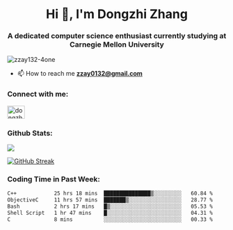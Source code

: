 <h1 align="center">Hi 👋, I'm Dongzhi Zhang</h1>
<h3 align="center">A dedicated computer science enthusiast currently studying at Carnegie Mellon University</h3>

<p align="left"> <img src="https://komarev.com/ghpvc/?username=zzay132-4one&label=Profile%20views&color=0e75b6&style=flat" alt="zzay132-4one" /> </p>

- 📫 How to reach me **zzay0132@gmail.com**

### Connect with me:

<p align="left">
<a href="https://linkedin.com/in/dongzhi-zhang-341443256" target="blank"><img align="center" src="https://raw.githubusercontent.com/rahuldkjain/github-profile-readme-generator/master/src/images/icons/Social/linked-in-alt.svg" alt="dongzhi-zhang-341443256" height="30" width="40" /></a>
</p>

### Github Stats:

<p><img src="https://github-readme-stats-git-master-dongzhi-zhangs-projects.vercel.app/api?username=zzay132-4one&count_private=true&show_icons=true&theme=github_dark_dimmed"></p>

[![GitHub Streak](https://github-readme-streak-stats.herokuapp.com?user=zzay132-4one&theme=github-dark-dimmed&hide_longest_streak=true&card_width=467)](https://git.io/streak-stats)

### Coding Time in Past Week:

<!--START_SECTION:waka-->

```txt
C++            25 hrs 18 mins  ███████████████▒░░░░░░░░░   60.84 %
ObjectiveC     11 hrs 57 mins  ███████▒░░░░░░░░░░░░░░░░░   28.77 %
Bash           2 hrs 17 mins   █▒░░░░░░░░░░░░░░░░░░░░░░░   05.53 %
Shell Script   1 hr 47 mins    █░░░░░░░░░░░░░░░░░░░░░░░░   04.31 %
C              8 mins          ░░░░░░░░░░░░░░░░░░░░░░░░░   00.33 %
```

<!--END_SECTION:waka-->